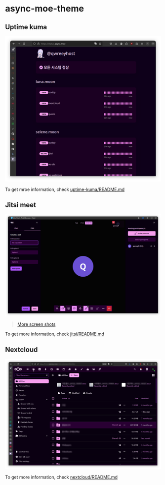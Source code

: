 
# async-moe-theme

## Uptime kuma

![preview image](./uptime-kuma/preview.png)

To get mroe information, check [uptime-kuma/README.md](./uptime-kuma/README.md)

## Jitsi meet

![preview image](./jitsi/preview/Screenshot_From_2024-11-21_04-27-35.png)

> [More screen shots](./jitsi/preview/gallery.md)

To get more information, check [jitsi/README.md](./jitsi/README.md)

## Nextcloud

![preview image](./nextcloud/preview.png)

To get more information, check [nextcloud/README.md](./nextcloud/README.md)
